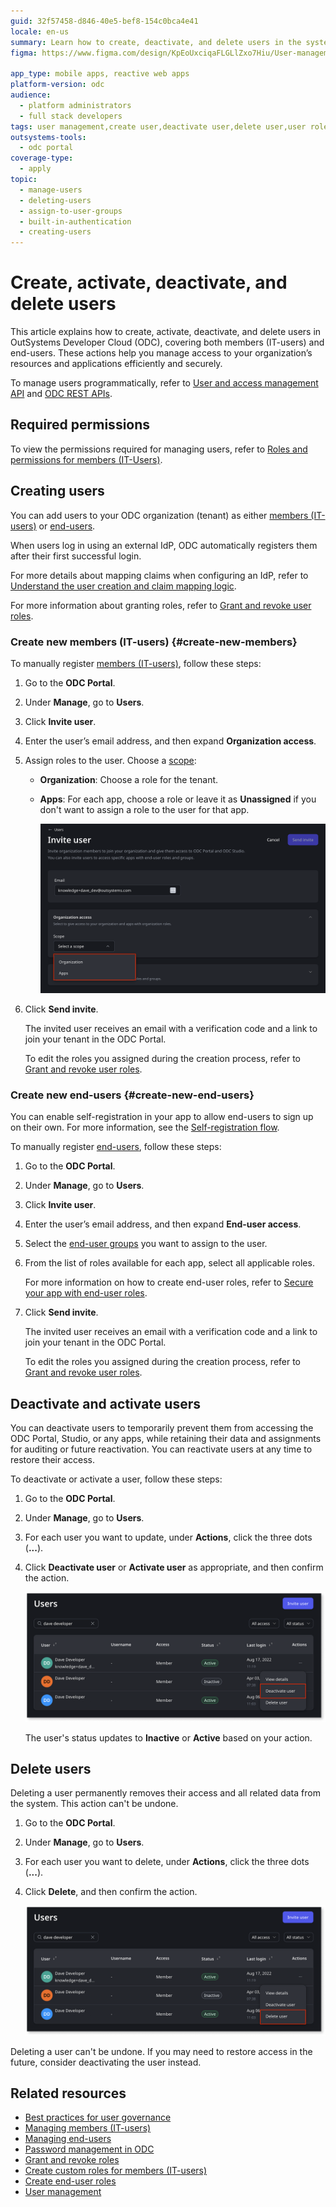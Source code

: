 ```yaml
---
guid: 32f57458-d846-40e5-bef8-154c0bca4e41
locale: en-us
summary: Learn how to create, deactivate, and delete users in the system.
figma: https://www.figma.com/design/KpEoUxciqaFLGLlZxo7Hiu/User-management?node-id=3704-89&t=9snmrSiMZOFs7g77-1

app_type: mobile apps, reactive web apps
platform-version: odc
audience:
  - platform administrators
  - full stack developers
tags: user management,create user,deactivate user,delete user,user roles
outsystems-tools:
  - odc portal
coverage-type:
  - apply
topic:
  - manage-users
  - deleting-users
  - assign-to-user-groups
  - built-in-authentication
  - creating-users
---
```


# Create, activate, deactivate, and delete users

This article explains how to create, activate, deactivate, and delete users in OutSystems Developer Cloud (ODC), covering both members (IT-users) and end-users. These actions help you manage access to your organization’s resources and applications efficiently and securely.

<div class="info" markdown="1">

To manage users programmatically, refer to [User and access management API](../reference/apis/identity-v1.md) and [ODC REST APIs](../reference/apis/public-rest-apis/overview.md).

</div>

## Required permissions

To view the permissions required for managing users, refer to [Roles and permissions for members (IT-Users)](roles.md).

## Creating users

You can add users to your ODC organization (tenant) as either [members (IT-users)](#create-new-members) or [end-users](#create-new-end-users).

<div class="info" markdown="1">

When users log in using an external IdP, ODC automatically registers them after their first successful login.

For more details about mapping claims when configuring an IdP, refer to [Understand the user creation and claim mapping logic](../manage-platform-app-lifecycle/external-idps/intro.md#claim-mapping-logic).

For more information about granting roles, refer to [Grant and revoke user roles](grant-and-revoke-user-roles.md).

</div>

### Create new members (IT-users) {#create-new-members}

To manually register [members (IT-users)](intro.md#members-it-users), follow these steps:

1. Go to the **ODC Portal**.

1. Under **Manage**, go to **Users**.

1. Click **Invite user**.

1. Enter the user’s email address, and then expand **Organization access**.

1. Assign roles to the user. Choose a [scope](intro.md#organization-app-stage-and-app-scope):

    * **Organization**: Choose a role for the tenant.

    * **Apps**: For each app, choose a role or leave it as **Unassigned** if you don't want to assign a role to the user for that app.

      ![Screenshot of the Invite user screen in ODC Portal showing fields for email, organization access, and scope selection.](images/create-new-member-pl.png "Invite new member in ODC Portal")

1. Click **Send invite**.

    The invited user receives an email with a verification code and a link to join your tenant in the ODC Portal.

    <div class="info" markdown="1">

    To edit the roles you assigned during the creation process, refer to [Grant and revoke user roles](grant-and-revoke-user-roles.md).

    </div>

### Create new end-users {#create-new-end-users}

<div class="info" markdown="1">

 You can enable self-registration in your app to allow end-users to sign up on their own. For more information, see the [Self-registration flow](../building-apps/ui/self-registration/intro.md).

</div>

To manually register [end-users](intro.md#end-users), follow these steps:

1. Go to the **ODC Portal**.
1. Under **Manage**, go to **Users**.
1. Click **Invite user**.
1. Enter the user’s email address, and then expand **End-user access**.
1. Select the [end-user groups](./end-users/groups.md) you want to assign to the user.
1. From the list of roles available for each app, select all applicable roles.  

    For more information on how to create end-user roles, refer to [Secure your app with end-user roles](secure-app-with-roles.md#create-end-user-roles).

1. Click **Send invite**.

    The invited user receives an email with a verification code and a link to join your tenant in the ODC Portal.

    <div class="info" markdown="1">

    To edit the roles you assigned during the creation process, refer to [Grant and revoke user roles](grant-and-revoke-user-roles.md).

    </div>

## Deactivate and activate users

You can deactivate users to temporarily prevent them from accessing the ODC Portal, Studio, or any apps, while retaining their data and assignments for auditing or future reactivation. You can reactivate users at any time to restore their access.

To deactivate or activate a user, follow these steps:

1. Go to the **ODC Portal**.
1. Under **Manage**, go to **Users**.
1. For each user you want to update, under **Actions**, click the three dots (**...**).
1. Click **Deactivate user** or **Activate user** as appropriate, and then confirm the action.

    ![Screenshot illustrating the deactivation of users in the ODC Portal with the Deactivate user option highlighted.](images/deactivate-pl.png "Deactivate users in ODC Portal")

    The user's status updates to **Inactive** or **Active** based on your action.

## Delete users

Deleting a user permanently removes their access and all related data from the system. This action can't be undone.

1. Go to the **ODC Portal**.
1. Under **Manage**, go to **Users**.
1. For each user you want to delete, under **Actions**, click the three dots (**...**).
1. Click **Delete**, and then confirm the action.

    ![Screenshot illustrating the deletion of users in the ODC Portal with the Delete user option highlighted.](images/delete-pl.png "Delete users in ODC Portal")

<div class="warning" markdown="1">

Deleting a user can't be undone. If you may need to restore access in the future, consider deactivating the user instead.

</div>

## Related resources

* [Best practices for user governance](best-practices-user-management.md)
* [Managing members (IT-users)](it-users/intro.md)
* [Managing end-users](end-users/intro.md)
* [Password management in ODC](passwords.md)
* [Grant and revoke roles](grant-and-revoke-user-roles.md)
* [Create custom roles for members (IT-users)](roles.md)
* [Create end-user roles](secure-app-with-roles.md)
* [User management](intro.md)

